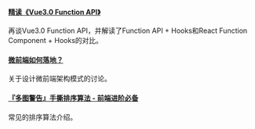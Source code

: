 
#### [精读《Vue3.0 Function API》](https://github.com/dt-fe/weekly/blob/v2/109.%E7%B2%BE%E8%AF%BB%E3%80%8AVue3.0%20Function%20API%E3%80%8B.md)
再谈Vue3.0 Function API，并解读了Function API + Hooks和React Function Component + Hooks的对比。

#### [微前端如何落地？](https://mp.weixin.qq.com/s/EYJcIteI2FjbtUnZASPSoQ)
关于设计微前端架构模式的讨论。

#### [『多图警告』手撕排序算法 - 前端进阶必备](https://mp.weixin.qq.com/s/XS_0BInsefPxMcnnEmaxtw)
常见的排序算法介绍。
